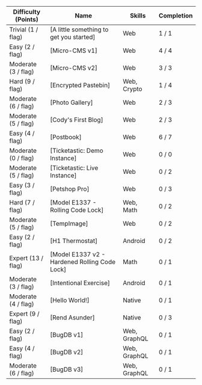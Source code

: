 | Difficulty (Points) |	Name                                              | Skills       | Completion |
| ------------------- | ------------------------------------------------- | ------------ | ---------- |
| Trivial (1 / flag)  | [A little something to get you started]           | Web          | 1 / 1      |
| Easy (2 / flag)     | [Micro-CMS v1]                                    | Web          | 4 / 4      |
| Moderate (3 / flag) | [Micro-CMS v2]                                    | Web          | 3 / 3      |
| Hard (9 / flag)     | [Encrypted Pastebin]                              | Web, Crypto  | 1 / 4      |
| Moderate (6 / flag) | [Photo Gallery]                                   | Web          | 2 / 3      |
| Moderate (5 / flag) | [Cody's First Blog]                               | Web          | 2 / 3      |
| Easy (4 / flag)     | [Postbook]                                        | Web          | 6 / 7      |
| Moderate (0 / flag) | [Ticketastic: Demo Instance]                      | Web          | 0 / 0      |
| Moderate (5 / flag) | [Ticketastic: Live Instance]                      | Web          | 0 / 2      |
| Easy (3 / flag)     | [Petshop Pro]                                     | Web          | 0 / 3      |
| Hard (7 / flag)     | [Model E1337 - Rolling Code Lock]                 | Web, Math    | 0 / 2      |
| Moderate (5 / flag) | [TempImage]                                       | Web          | 0 / 2      |
| Easy (2 / flag)     | [H1 Thermostat]                                   | Android      | 0 / 2      |
| Expert (13 / flag)  | [Model E1337 v2 - Hardened Rolling Code Lock]     | Math         | 0 / 1      |
| Moderate (3 / flag) | [Intentional Exercise]                            | Android      | 0 / 1      |
| Moderate (4 / flag) | [Hello World!]                                    | Native       | 0 / 1      |
| Expert (9 / flag)   | [Rend Asunder]                                    | Native       | 0 / 3      |
| Easy (2 / flag)     | [BugDB v1]                                        | Web, GraphQL | 0 / 1      |
| Easy (4 / flag)     | [BugDB v2]                                        | Web, GraphQL | 0 / 1      |
| Moderate (6 / flag) | [BugDB v3]                                        | Web, GraphQL | 0 / 1      |
